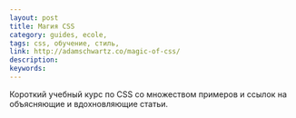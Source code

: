 ```yaml
---
layout: post
title: Магия CSS
category: guides, ecole, 
tags: css, обучение, стиль, 
link: http://adamschwartz.co/magic-of-css/
description: 
keywords: 
---
```


<p>Короткий учебный курс по CSS со множеством примеров и ссылок на объясняющие и вдохновляющие статьи.</p>
